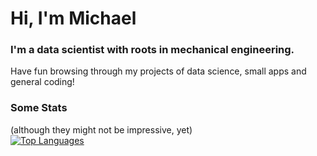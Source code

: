 # Hi, I'm Michael
### I'm a data scientist with roots in mechanical engineering.
  
Have fun browsing through my projects of data science, small apps and general coding!  
  
  
### Some Stats
(although they might not be impressive, yet)  
[![Top Languages](https://github-readme-stats.vercel.app/api/top-langs/?username=MaelkoM&layout=compact&theme=dracula&hide_border=true)](https://github.com/MaelkoM/github-readme-stats)
